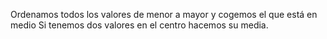 Ordenamos todos los valores de menor a mayor y cogemos el que está en medio
Si tenemos dos valores en el centro hacemos su media.

